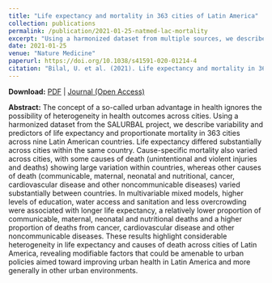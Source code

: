 ```yaml
---
title: "Life expectancy and mortality in 363 cities of Latin America"
collection: publications
permalink: /publication/2021-01-25-natmed-lac-mortality
excerpt: "Using a harmonized dataset from multiple sources, we describe variability and predictors of life expectancy and proportionate mortality in 363 cities across nine Latin American countries."
date: 2021-01-25
venue: "Nature Medicine"
paperurl: https://doi.org/10.1038/s41591-020-01214-4
citation: "Bilal, U. et al. (2021). Life expectancy and mortality in 363 cities of Latin America. <i>Nature Medicine, 27</i>(3), 463-470."
---
```


**Download:** [PDF](https://xizewang.github.io/files/2021-01-25-natmed-lac-mortality.pdf) \| [Journal (Open Access)](https://doi.org/10.1038/s41591-020-01214-4)

**Abstract:**
The concept of a so-called urban advantage in health ignores the possibility of heterogeneity in health outcomes across cities. Using a harmonized dataset from the SALURBAL project, we describe variability and predictors of life expectancy and proportionate mortality in 363 cities across nine Latin American countries. Life expectancy differed substantially across cities within the same country. Cause-specific mortality also varied across cities, with some causes of death (unintentional and violent injuries and deaths) showing large variation within countries, whereas other causes of death (communicable, maternal, neonatal and nutritional, cancer, cardiovascular disease and other noncommunicable diseases) varied substantially between countries. In multivariable mixed models, higher levels of education, water access and sanitation and less overcrowding were associated with longer life expectancy, a relatively lower proportion of communicable, maternal, neonatal and nutritional deaths and a higher proportion of deaths from cancer, cardiovascular disease and other noncommunicable diseases. These results highlight considerable heterogeneity in life expectancy and causes of death across cities of Latin America, revealing modifiable factors that could be amenable to urban policies aimed toward improving urban health in Latin America and more generally in other urban environments.
